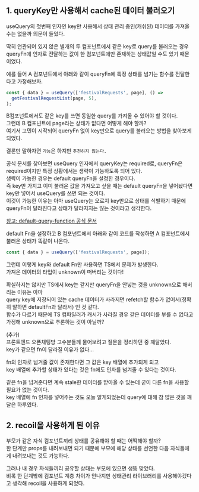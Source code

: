 ## 1. queryKey만 사용해서 cache된 데이터 불러오기
useQuery의 첫번째 인자인 key만 사용해서 상태 관리 중인(캐쉬된) 데이터를 가져올 수는 없을까 의문이 들었다.   

딱히 연관되어 있지 않은 별개의 두 컴포넌트에서 같은 key로 query를 불러오는 경우 queryFn에 인자로 전달하는 값이 한 컴포넌트에만 존재하는 상태값일 수도 있기 때문이었다.   

예를 들어 A 컴포넌트에서 아래와 같이 queryFn에 특정 상태를 넘기는 함수를 전달한다고 가정해보자.   
```javascript
const { data } = useQuery(['festivalRequests', page], () =>
  getFestivalRequestList(page, 5),
);
```
B컴포넌트에서도 같은 key를 쓰면 동일한 query를 가져올 수 있어야 할 것이다.   
그런데 B 컴포넌트에 page라는 상태가 없다면 어떻게 해야 할까?   
여기서 고민이 시작되어 queryFn 없이 key만으로 query를 불러오는 방법을 찾아보게 되었다.   

결론만 말하자면 `가능`은 하지만 `추천하지 않는다.`   

공식 문서를 찾아보면 useQuery 인자에서 queryKey는 required로, queryFn은 required이지만 특정 상황에서는 생략이 가능하도록 되어 있다.   
생략이 가능한 경우는 default queryFn을 설정한 경우이다.     
즉 key만 가지고 이미 불러온 값을 가져오고 싶을 때는 default queryFn을 넣어놨다면 key만 넣어서 useQuery를 쓰면 되는 것이다.   
이것이 가능한 이유는 아마 useQuery는 오로지 key만으로 상태를 식별하기 때문에 queryFn이 달라진다고 상태가 달라지지는 않는 것이라고 생각한다.   

[참고: default-query-function 공식 문서](https://tanstack.com/query/v4/docs/guides/default-query-function)

default Fn을 설정하고 B 컴포넌트에서 아래와 같이 코드를 작성하면 A 컴포넌트에서 불러온 상태가 똑같이 나온다.
```javascript
const { data } = useQuery(['festivalRequests', page]);
```
그런데 이렇게 key와 default Fn만 사용하면 TS에서 문제가 발생한다.   
가져온 데이터의 타입이 unknown이 떠버리는 것이다!

확실하지는 않지만 TS에서 key는 같지만 queryFn을 안넣는 것을 unknown으로 해버리는 이유는 아마    
query key에 저장되어 있는 cache 데이터가 사라지면 refetch할 함수가 없어서(정확히 말하면 defaultFn과 달라서) 인 것 같다.    
함수가 다르기 때문에 TS 컴파일러가 캐시가 사라질 경우 같은 데이터를 부를 수 없다고 가정해 unknown으로 추론하는 것이 아닐까?    

(추가)    
프론트엔드 오픈채팅방 고수분들께 물어보려고 질문을 정리하던 중 깨달았다.   
key가 같으면 fn이 달라질 이유가 없다...

fn의 인자로 넘겨줄 값이 존재한다면 그 값은 key 배열에 추가되게 되고    
key 배열에 추가할 상태가 있다는 것은 fn에도 인자를 넘겨줄 수 있다는 것이다.   

같은 fn을 넘겨준다면 계속 stale한 데이터를 받아올 수 있는데 굳이 다른 fn을 사용할 필요가 없는 것이다.   
key 배열에 fn 인자를 넣어주는 것도 오늘 알게되었는데 query에 대해 참 많은 것을 깨달은 하루였다.

## 2. recoil을 사용하게 된 이유
부모가 같은 자식 컴포넌트끼리 상태를 공유해야 할 때는 어떡해야 할까?    
한 단계만 props를 내려보내면 되기 때문에 부모에 해당 상태를 선언한 다음 자식들에게 내려보내는 것도 가능하다.   

그러나 내 경우 자식들끼리 공유할 상태는 부모에 있으면 생뚱 맞았다.    
비록 한 단계밖에 컴포넌트 계층 차이가 안나지만 상태관리 라이브러리를 사용해야겠다고 생각해 recoil을 사용하게 되었다.   
